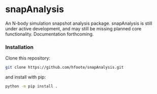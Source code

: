 # snapAnalysis
An N-body simulation snapshot analysis package. snapAnalysis is still under active development, and may still be missing planned core functionality. Documentation forthcoming. 

### Installation
Clone this repository:
```bash
git clone https://github.com/hfoote/snapAnalysis.git
```

and install with pip:
```bash
python -m pip install .
```


